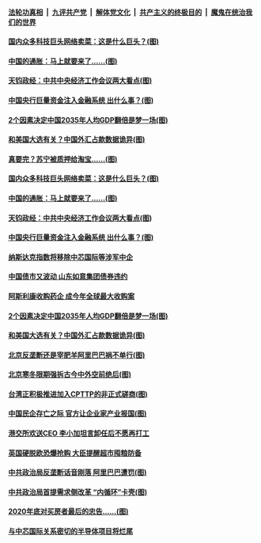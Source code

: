 

####  [法轮功真相](../../../../basic/blob/master/README.md?t=12161631) &nbsp;|&nbsp; [九评共产党](../../../../9ping.md/blob/master/README.md?t=12161631) &nbsp;|&nbsp; [解体党文化](../../../../jtdwh.md/blob/master/README.md?t=12161631)  &nbsp;|&nbsp; [共产主义的终极目的](../../../../gczydzjmd.md/blob/master/README.md?t=12161631) &nbsp;|&nbsp; [魔鬼在统治我们的世界](../../../../mgztzwmdsj.md/blob/master/README.md?t=12161631) 

#### [国内众多科技巨头网络卖菜：这是什么巨头？(图)](../pages/p5/955951.md?t=12161631) 

#### [中国的通胀：马上就要来了……(图)](../pages/p5/955939.md?t=12161631) 

#### [天钧政经：中共中央经济工作会议两大看点(图)](../pages/p5/955926.md?t=12161631) 

#### [中国央行巨量资金注入金融系统 出什么事？(图)](../pages/p5/955909.md?t=12161631) 

#### [2个因素决定中国2035年人均GDP翻倍是梦一场(图)](../pages/p5/955894.md?t=12161631) 

#### [和美国大选有关？中国外汇占款数据诡异(图)](../pages/p5/955814.md?t=12161631) 

#### [真要完？苏宁被质押给淘宝……(图)](../pages/p5/955963.md?t=12161631) 

#### [国内众多科技巨头网络卖菜：这是什么巨头？(图)](../pages/p5/955951.md?t=12161631) 

#### [中国的通胀：马上就要来了……(图)](../pages/p5/955939.md?t=12161631) 

#### [天钧政经：中共中央经济工作会议两大看点(图)](../pages/p5/955926.md?t=12161631) 

#### [中国央行巨量资金注入金融系统 出什么事？(图)](../pages/p5/955909.md?t=12161631) 

#### [纳斯达克指数将移除中芯国际等涉军中企](../pages/p5/955906.md?t=12161631) 

#### [中国债市又波动 山东如意集团债券违约](../pages/p5/955905.md?t=12161631) 

#### [阿斯利康收购药企 成今年全球最大收购案](../pages/p5/955900.md?t=12161631) 

#### [2个因素决定中国2035年人均GDP翻倍是梦一场(图)](../pages/p5/955894.md?t=12161631) 

#### [和美国大选有关？中国外汇占款数据诡异(图)](../pages/p5/955814.md?t=12161631) 

#### [北京反垄断还是宰肥羊阿里巴巴祸不单行(图)](../pages/p5/955842.md?t=12161631) 

#### [北京寒冬限期强拆古今中外空前绝后(图)](../pages/p5/955832.md?t=12161631) 

#### [台湾正积极推进加入CPTTP的非正式磋商(图)](../pages/p5/955831.md?t=12161631) 

#### [中国民企存亡之际 官方让企业家产业报国(图)](../pages/p5/955807.md?t=12161631) 

#### [港交所欢送CEO 李小加坦言卸任后不愿再打工](../pages/p5/955816.md?t=12161631) 

#### [英国硬脱欧恐爆抢购 大臣提醒超市囤粮防备](../pages/p5/955813.md?t=12161631) 

#### [中共政治局反垄断话音刚落 阿里巴巴遭罚(图)](../pages/p5/955798.md?t=12161631) 

#### [中共政治局首提需求侧改革 “内循环”卡壳(图)](../pages/p5/955786.md?t=12161631) 

#### [2020年底对买房者最后的忠告……(图)](../pages/p5/955713.md?t=12161631) 

#### [与中芯国际关系密切的半导体项目将烂尾](../pages/p5/955721.md?t=12161631) 

